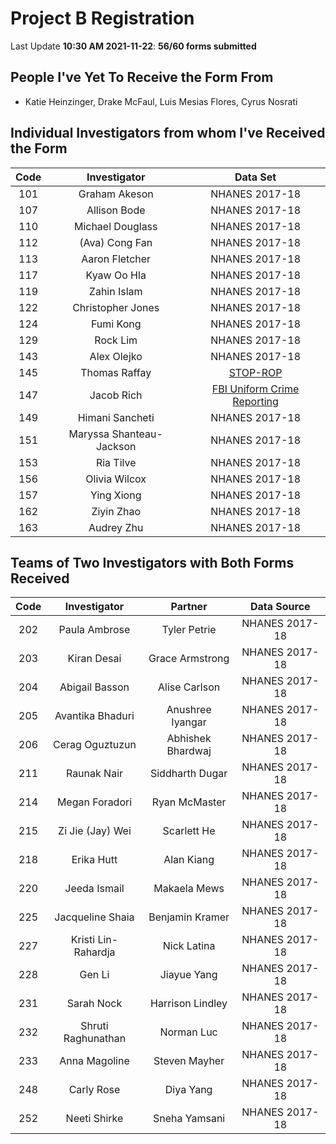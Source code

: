 # Project B Registration

Last Update **10:30 AM 2021-11-22**: **56/60 forms submitted**

## People I've Yet To Receive the Form From

- Katie Heinzinger, Drake McFaul, Luis Mesias Flores, Cyrus Nosrati

## Individual Investigators from whom I've Received the Form

Code | Investigator | Data Set
:----: | :------: | :-----:
101 | Graham Akeson | NHANES 2017-18
107 | Allison Bode | NHANES 2017-18
110 | Michael Douglass | NHANES 2017-18
112 | (Ava) Cong Fan | NHANES 2017-18
113 | Aaron Fletcher | NHANES 2017-18
117 | Kyaw Oo Hla | NHANES 2017-18
119 | Zahin Islam | NHANES 2017-18
122 | Christopher Jones | NHANES 2017-18
124 | Fumi Kong | NHANES 2017-18
129 | Rock Lim | NHANES 2017-18
143 | Alex Olejko | NHANES 2017-18
145 | Thomas Raffay | [STOP-ROP](https://urresearch.rochester.edu/institutionalPublicationPublicView.action?institutionalItemId=2908)
147 | Jacob Rich | [FBI Uniform Crime Reporting](https://www.openicpsr.org/openicpsr/project/102263/version/V11/view;jsessionid=8FD9161D75FD2833EC5F7B631753540D)
149 | Himani Sancheti | NHANES 2017-18
151 | Maryssa Shanteau-Jackson | NHANES 2017-18
153 | Ria Tilve | NHANES 2017-18
156 | Olivia Wilcox | NHANES 2017-18
157 | Ying Xiong | NHANES 2017-18
162 | Ziyin Zhao | NHANES 2017-18
163 | Audrey Zhu | NHANES 2017-18

## Teams of Two Investigators with Both Forms Received

Code | Investigator | Partner | Data Source
:----: | :------: | :-----: | :-----: 
202 | Paula Ambrose | Tyler Petrie | NHANES 2017-18
203 | Kiran Desai | Grace Armstrong | NHANES 2017-18
204 | Abigail Basson | Alise Carlson | NHANES 2017-18
205 | Avantika Bhaduri | Anushree Iyangar | NHANES 2017-18
206 | Cerag Oguztuzun | Abhishek Bhardwaj | NHANES 2017-18
211 | Raunak Nair | Siddharth Dugar | NHANES 2017-18
214 | Megan Foradori | Ryan McMaster | NHANES 2017-18
215 | Zi Jie (Jay) Wei | Scarlett He | NHANES 2017-18
218 | Erika Hutt | Alan Kiang | NHANES 2017-18
220 | Jeeda Ismail | Makaela Mews | NHANES 2017-18
225 | Jacqueline Shaia | Benjamin Kramer | NHANES 2017-18
227 | Kristi Lin-Rahardja | Nick Latina | NHANES 2017-18
228 | Gen Li | Jiayue Yang | NHANES 2017-18
231 | Sarah Nock | Harrison Lindley | NHANES 2017-18
232 | Shruti Raghunathan | Norman Luc | NHANES 2017-18
233 | Anna Magoline | Steven Mayher | NHANES 2017-18
248 | Carly Rose | Diya Yang | NHANES 2017-18
252 | Neeti Shirke | Sneha Yamsani | NHANES 2017-18


